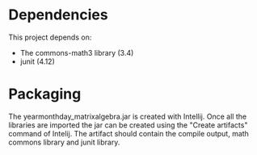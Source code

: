 # Dependencies #
This project depends on:
- The commons-math3 library (3.4)
- junit (4.12)

# Packaging # 
The yearmonthday_matrixalgebra.jar is created with Intellij. Once all the libraries are imported the jar can be created using the "Create artifacts" command of Intelij. The artifact should contain the compile output, math commons library and junit library. 
